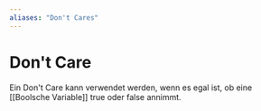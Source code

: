 ```yaml
---
aliases: "Don't Cares"
---
```

# Don't Care
Ein Don't Care kann verwendet werden, wenn es egal ist, ob eine [[Boolsche Variable]] true oder false annimmt.